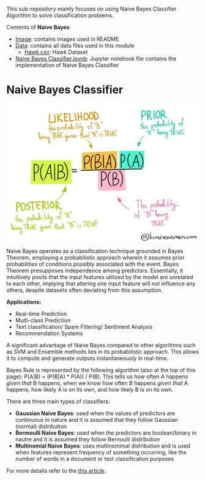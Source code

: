 This sub-repository mainly focuses on using Naive Bayes Classifier Algorithm to solve classification problems.

Contents of **Naive Bayes**

* [Image](https://github.com/ppunia74/INDE-577_Fall2022/tree/main/SupervisedLearning/7%20-%20naive%20bayes%20classifier/Image): contains images used in README
* [Data](https://github.com/ppunia74/INDE-577_Fall2022/tree/main/SupervisedLearning/7%20-%20naive%20bayes%20classifier/Data): contains all data files used in this module
  * [Hawk.csv](https://github.com/ppunia74/INDE-577_Fall2022/blob/main/SupervisedLearning/7%20-%20naive%20bayes%20classifier/Data/Hawks.csv): Hawk Dataset
* [Naive Bayes Classifier.ipynb](https://github.com/ppunia74/INDE-577_Fall2022/blob/main/SupervisedLearning/7%20-%20naive%20bayes%20classifier/Naive%20Bayes%20Classifier.ipynb): Jupyter notebook file contains the implementation of Naive Bayes Classifier

# Naive Bayes Classifier

<img src="Image/naive-bayes.png" alt="Drawing" style="width: 500px;"/>

Naive Bayes operates as a classification technique grounded in Bayes Theorem, employing a probabilistic approach wherein it assumes prior probabilities of conditions possibly associated with the event. Bayes Theorem presupposes independence among predictors. Essentially, it intuitively posits that the input features utilized by the model are unrelated to each other, implying that altering one input feature will not influence any others, despite datasets often deviating from this assumption.

**Applications:**
- Real-time Prediction
- Multi-class Prediction
- Text classification/ Spam Filtering/ Sentiment Analysis
- Recommendation Systems

A significant advantage of Naive Bayes compared to other algorithms such as SVM and Ensemble methods lies in its probabilistic approach. This allows it to compute and generate outputs instantaneously in real-time.

Bayes Rule is represented by the following algorithm (also at the top of this page):
P(A|B) = (P(B|A) * P(A)) / P(B). This tells us how often A happens *given that* B happens, when we know how often B happens *given that* A happens, how likely A is on its own, and how likely B is on its own.

There are three main types of classifiers:
- **Gaussian Naive Bayes**: used when the values of predictors are continuous in nature and it is assumed that they follow Gaussian (normal) distribution
- **Bermoulli Naive Bayes**: used when the predictors are boolean/binary in nautre and it is assumed they follow Bernoulli distribution
- **Multinomial Naive Bayes**: uses multinomimal distribution and is used when features represent frequency of something occurring, like the number of words in a document or text classification purposes

For more details refer to the [this article](https://medium.datadriveninvestor.com/what-are-naive-bayes-classifiers-dd8bc49db817).